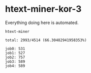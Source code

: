 # htext-miner-kor-3

Everything doing here is automated.

```
htext-miner

total: 2993/4514 (66.30482941958353%)

job0: 531
job1: 527
job2: 757
job3: 589
job4: 589
```